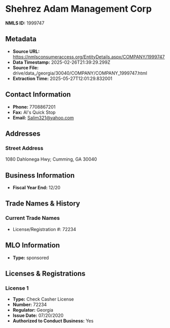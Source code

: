 # Shehrez Adam Management Corp

**NMLS ID:** 1999747

## Metadata
- **Source URL:** https://nmlsconsumeraccess.org/EntityDetails.aspx/COMPANY/1999747
- **Data Timestamp:** 2025-02-26T21:39:29.299Z
- **Source File:** drive/data_/georgia/30040/COMPANY/COMPANY_1999747.html
- **Extraction Time:** 2025-05-27T12:01:29.832001

## Contact Information
- **Phone:** 7708867201
- **Fax:** Al's Quick Stop
- **Email:** Salim321@yahoo.com

## Addresses
### Street Address
1080 Dahlonega Hwy; Cumming, GA 30040

## Business Information
- **Fiscal Year End:** 12/20

## Trade Names & History
### Current Trade Names
- License/Registration #: 72234

## MLO Information
- **Type:** sponsored

## Licenses & Registrations

### License 1
- **Type:** Check Casher License
- **Number:** 72234
- **Regulator:** Georgia
- **Issue Date:** 07/20/2020
- **Authorized to Conduct Business:** Yes
